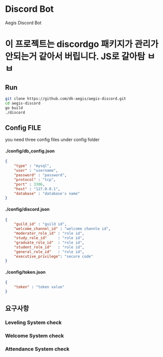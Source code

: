 # Discord Bot 
Aegis Discord Bot

# 이 프로젝트는 discordgo 패키지가 관리가 안되는거 같아서 버립니다. JS로 갈아탐 ㅂㅂ

## Run
```BASH
git clone https://github.com/dk-aegis/aegis-discord.git
cd aegis-discord
go build 
./discord
```

## Config FILE
you need three config files under config folder
#### ./config/db_config.json
```json
{
    "type" : "mysql",
    "user" : "username",
    "password" : "password",
    "protocol" : "tcp",
    "port" : 3306,
    "host" : "127.0.0.1",
    "database" : "database's name"
}
```

#### ./config/discord.json
```json
{
    "guild_id" : "guild id",
    "welcome_channel_id" : "welcome channle id",
    "moderator_role_id" : "role id",
	"study_role_id"     : "role id",
	"graduate_role_id"  : "role id",
	"student_role_id"   : "role id",
    "general_role_id"   : "role id",
    "executive_privilege": "secure code"
}
```

#### ./config/token.json
```json
{
    "token" : "token value"
}
```

## 요구사항 
### Leveling System   check

### Welcome System    check

### Attendance System check
